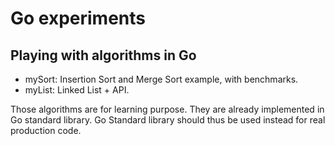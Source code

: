 # Go experiments

## Playing with algorithms in Go


- mySort: Insertion Sort and Merge Sort example, with benchmarks.
- myList: Linked List + API.

Those algorithms are for learning purpose. They are already implemented in Go standard library. Go Standard library
should thus be used instead for real production code.
